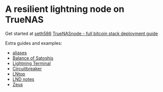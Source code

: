 # A resilient lightning node on TrueNAS

Get started at [seth586](https://github.com/seth586) [TrueNASnode - full bitcoin stack deployment guide](https://github.com/seth586/guides/blob/master/FreeNAS/bitcoin/README.md)

Extra guides and examples:

* [aliases](truenas/aliases.md)
* [Balance of Satoshis](truenas/bos.md)
* [Lightning Terminal](truenas/lit.md)
* [Circuitbreaker](truenas/circuitbreaker.md)
* [LNtop](truenas/lntop.md)
* [LND notes](truenas/lnd.md)
* [Zeus](truenas/zeus.md)